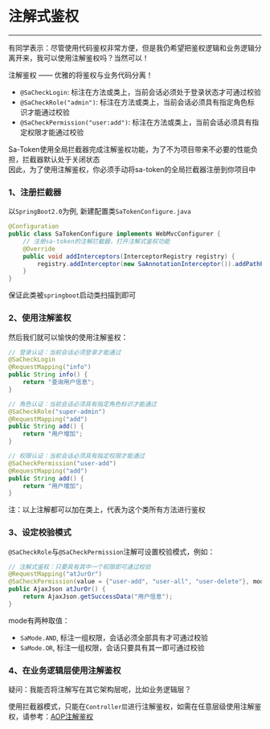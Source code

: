 # 注解式鉴权
--- 

有同学表示：尽管使用代码鉴权非常方便，但是我仍希望把鉴权逻辑和业务逻辑分离开来，我可以使用注解鉴权吗？当然可以！<br>

注解鉴权 —— 优雅的将鉴权与业务代码分离！

- `@SaCheckLogin`: 标注在方法或类上，当前会话必须处于登录状态才可通过校验
- `@SaCheckRole("admin")`: 标注在方法或类上，当前会话必须具有指定角色标识才能通过校验
- `@SaCheckPermission("user:add")`: 标注在方法或类上，当前会话必须具有指定权限才能通过校验

Sa-Token使用全局拦截器完成注解鉴权功能，为了不为项目带来不必要的性能负担，拦截器默认处于关闭状态<br>
因此，为了使用注解鉴权，你必须手动将sa-token的全局拦截器注册到你项目中

<!-- Sa-Token内置两种模式完成注解鉴权，分别是`拦截器模式`和`AOP模式`, 为了避免不必要的性能浪费，这两种模式默认都处于关闭状态 <br>
因此如若使用注解鉴权，你必须选择其一进行注册 -->


### 1、注册拦截器
以`SpringBoot2.0`为例, 新建配置类`SaTokenConfigure.java` 

``` java
@Configuration
public class SaTokenConfigure implements WebMvcConfigurer {
	// 注册sa-token的注解拦截器，打开注解式鉴权功能 
	@Override
	public void addInterceptors(InterceptorRegistry registry) {
		registry.addInterceptor(new SaAnnotationInterceptor()).addPathPatterns("/**");	
	}
}
```
保证此类被`springboot`启动类扫描到即可


### 2、使用注解鉴权
然后我们就可以愉快的使用注解鉴权：

``` java 
// 登录认证：当前会话必须登录才能通过 
@SaCheckLogin						
@RequestMapping("info")
public String info() {
	return "查询用户信息";
}

// 角色认证：当前会话必须具有指定角色标识才能通过 
@SaCheckRole("super-admin")		
@RequestMapping("add")
public String add() {
	return "用户增加";
}

// 权限认证：当前会话必须具有指定权限才能通过 
@SaCheckPermission("user-add")		
@RequestMapping("add")
public String add() {
	return "用户增加";
}
```

注：以上注解都可以加在类上，代表为这个类所有方法进行鉴权


### 3、设定校验模式
`@SaCheckRole`与`@SaCheckPermission`注解可设置校验模式，例如：
``` java
// 注解式鉴权：只要具有其中一个权限即可通过校验 
@RequestMapping("atJurOr")
@SaCheckPermission(value = {"user-add", "user-all", "user-delete"}, mode = SaMode.OR)		
public AjaxJson atJurOr() {
	return AjaxJson.getSuccessData("用户信息");
}
```


mode有两种取值：
- `SaMode.AND`, 标注一组权限，会话必须全部具有才可通过校验
- `SaMode.OR`, 标注一组权限，会话只要具有其一即可通过校验



### 4、在业务逻辑层使用注解鉴权
疑问：我能否将注解写在其它架构层呢，比如业务逻辑层？

使用拦截器模式，只能在`Controller层`进行注解鉴权，如需在任意层级使用注解鉴权，请参考：[AOP注解鉴权](/plugin/aop-at)








